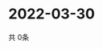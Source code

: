# 2022-03-30
  共 0条

  <!-- BEGIN -->
  <!-- 最后更新时间Wed Mar 30 2022 16:10:33 GMT+0000 (Coordinated Universal Time) -->
  
  <!-- END -->
  
  